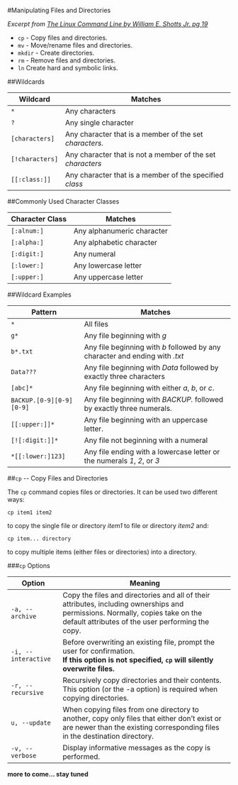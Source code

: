 #Manipulating Files and Directories

*Excerpt from [The Linux Command Line by William E. Shotts Jr. pg 19 ](http://www.amazon.com/Linux-Command-Line-Complete-Introduction/dp/1593273894/ref=sr_1_1?s=books&ie=UTF8&qid=1456194414&sr=1-1)*

* `cp` - Copy files and directories.
* `mv` - Move/rename files and directories.
* `mkdir` - Create directories.
* `rm` - Remove files and directories.
* `ln` Create hard and symbolic links.

##Wildcards

| Wildcard | Matches |
| --- | --- |
| `*` | Any characters |
| `?` | Any single character |
|`[characters]` | Any character that is a member of the set *characters*. |
| `[!characters]` | Any character that is not a member of the set *characters* |
| `[[:class:]]` | Any character that is a member of the specified *class* |

##Commonly Used Character Classes

| Character Class | Matches |
| --- | --- |
| `[:alnum:]` | Any alphanumeric character |
| `[:alpha:]` | Any alphabetic character |
| `[:digit:]` | Any numeral |
| `[:lower:]` | Any lowercase letter |
| `[:upper:]` | Any uppercase letter |

##Wildcard Examples

|Pattern|Matches|
|---|---|
|`*`|All files|
|`g*`|Any file beginning with *g*|
|`b*.txt`| Any file beginning with *b* followed by any character and ending with *.txt*|
|`Data???` | Any file beginning with *Data* followed by exactly three characters|
|`[abc]*`|Any file beginning with either *a*, *b*, or *c*.|
|`BACKUP.[0-9][0-9][0-9]`|Any file beginning with *BACKUP.* followed by exactly three numerals.|
|`[[:upper:]]*` | Any file beginning with an uppercase letter.|
|`[![:digit:]]*` | Any file not beginning with a numeral |
|`*[[:lower:]123]` | Any file ending with a lowercase letter or the numerals *1*, *2*, or *3* |

##`cp` -- Copy Files and Directories

The `cp` command copies files or directories. It can be used two different ways:

```cp item1 item2```

to copy the single file or directory *item1* to file or directory *item2* and:

```cp item... directory```

to copy multiple items (either files or directories) into a directory.

###`cp` Options

|Option|Meaning|
|---|---|
|`-a, --archive`| Copy the files and directories and all of their attributes, including ownerships and permissions. Normally, copies take on the default attributes of the user performing the copy.|
|`-i, --interactive`| Before overwriting an existing file, prompt the user for confirmation. <br>**If this option is not specified, `cp` will silently overwrite files.**|
|`-r, --recursive`| Recursively copy directories and their contents. This option (or the -a option) is required when copying directories.|
|`u, --update`|When copying files from one directory to another, copy only files that either don’t exist or are newer than the existing corresponding files in the destination directory.|
|`-v, --verbose`|Display informative messages as the copy is performed.|

**more to come... stay tuned**
